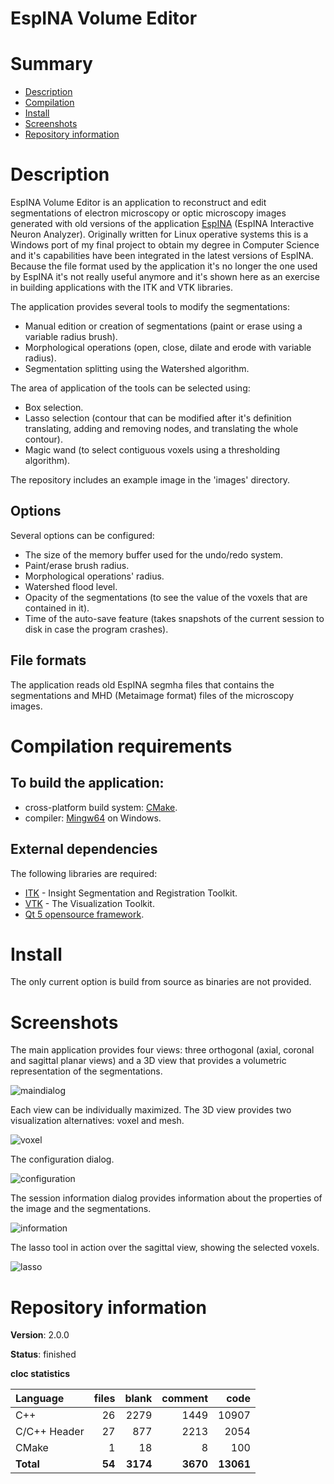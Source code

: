 EspINA Volume Editor
====================

# Summary
- [Description](#description)
- [Compilation](#compilation-requirements)
- [Install](#install)
- [Screenshots](#screenshots)
- [Repository information](#repository-information)

# Description
EspINA Volume Editor is an application to reconstruct and edit segmentations of electron microscopy or optic microscopy images generated with old versions of the application [EspINA](http://cajalbbp.es/espina/) (EspINA Interactive Neuron Analyzer). Originally written for Linux operative systems this is a Windows port of my final project to obtain my degree in Computer Science and it's capabilities have been integrated in the latest versions of EspINA. Because the file format used by the application it's no longer the one used by EspINA it's not really useful anymore and it's shown here as an exercise in building applications with the ITK and VTK libraries. 

The application provides several tools to modify the segmentations: 
* Manual edition or creation of segmentations (paint or erase using a variable radius brush). 
* Morphological operations (open, close, dilate and erode with variable radius).
* Segmentation splitting using the Watershed algorithm. 

The area of application of the tools can be selected using:
* Box selection.
* Lasso selection (contour that can be modified after it's definition translating, adding and removing nodes, and translating the whole contour).
* Magic wand (to select contiguous voxels using a thresholding algorithm).

The repository includes an example image in the 'images' directory. 

## Options
Several options can be configured:
* The size of the memory buffer used for the undo/redo system.
* Paint/erase brush radius.
* Morphological operations' radius. 
* Watershed flood level. 
* Opacity of the segmentations (to see the value of the voxels that are contained in it).
* Time of the auto-save feature (takes snapshots of the current session to disk in case the program crashes). 

## File formats
The application reads old EspINA segmha files that contains the segmentations and MHD (Metaimage format) files of the microscopy images. 

# Compilation requirements
## To build the application:
* cross-platform build system: [CMake](http://www.cmake.org/cmake/resources/software.html).
* compiler: [Mingw64](http://sourceforge.net/projects/mingw-w64/) on Windows.

## External dependencies
The following libraries are required:
* [ITK](https://itk.org/) - Insight Segmentation and Registration Toolkit.
* [VTK](http://www.vtk.org/) - The Visualization Toolkit.
* [Qt 5 opensource framework](http://www.qt.io/).

# Install
The only current option is build from source as binaries are not provided. 

# Screenshots

The main application provides four views: three orthogonal (axial, coronal and sagittal planar views) and a 3D view that provides a volumetric representation of the segmentations. 

![maindialog](https://cloud.githubusercontent.com/assets/12167134/16097616/fbe7b6ba-334e-11e6-9867-a021ba855ae0.jpg)

Each view can be individually maximized. The 3D view provides two visualization alternatives: voxel and mesh. 

![voxel](https://cloud.githubusercontent.com/assets/12167134/16097617/fc487798-334e-11e6-8236-fba813b3cb50.jpg)

The configuration dialog.

![configuration](https://cloud.githubusercontent.com/assets/12167134/16097613/fbaeaca8-334e-11e6-8949-6ddbb2ed932e.jpg)

The session information dialog provides information about the properties of the image and the segmentations. 

![information](https://cloud.githubusercontent.com/assets/12167134/16097614/fbdc2d40-334e-11e6-99d2-075a9e9ab979.jpg)

The lasso tool in action over the sagittal view, showing the selected voxels. 

![lasso](https://cloud.githubusercontent.com/assets/12167134/16097615/fbe50b9a-334e-11e6-9970-dec26e2ffaf4.jpg)

# Repository information

**Version**: 2.0.0

**Status**: finished

**cloc statistics**

| Language                     |files          |blank        |comment      |code    |
|:-----------------------------|--------------:|------------:|------------:|-------:|
| C++                          |  26           |  2279       |   1449      | 10907  |
| C/C++ Header                 |  27           |   877       |   2213      |  2054  |
| CMake                        |   1           |   18        |     8       |   100  |
| **Total**                    | **54**        | **3174**    |   **3670**  | **13061** |

